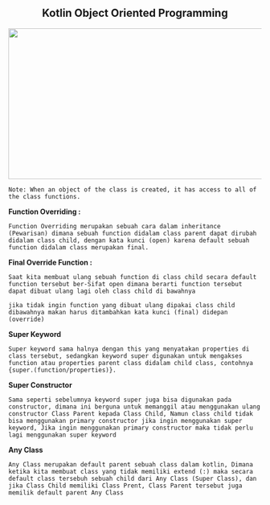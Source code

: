 <h2 align="center">Kotlin Object Oriented Programming</h2>
<p align="center"><img src="https://developer.android.com/static/images/cluster-illustrations/kotlin-hero.svg" alt="" width="750" height="300"></p>

`Note: When an object of the class is created, it has access to all of the class functions.`


**Function Overriding :**

`Function Overriding merupakan sebuah cara dalam inheritance (Pewarisan) dimana sebuah function didalam class parent dapat dirubah didalam class child, dengan kata kunci (open) karena default sebuah function didalam class merupakan final.`


**Final Override Function :**

`Saat kita membuat ulang sebuah function di class child secara default function tersebut ber-Sifat open dimana berarti function tersebut dapat dibuat ulang lagi oleh class child di bawahnya `

`jika tidak ingin function yang dibuat ulang dipakai class child dibawahnya makan harus ditambahkan kata kunci (final) didepan (override)`

**Super Keyword**

`Super keyword sama halnya dengan this yang menyatakan properties di class tersebut, sedangkan keyword super digunakan untuk mengakses function atau properties parent class didalam child class, contohnya {super.(function/properties)}.`


**Super Constructor**

`Sama seperti sebelumnya keyword super juga bisa digunakan pada constructor, dimana ini berguna untuk memanggil atau menggunakan ulang constructor Class Parent kepada Class Child, Namun class child tidak bisa menggunakan primary constructor jika ingin menggunakan super keyword, Jika ingin menggunakan primary constructor maka tidak perlu lagi menggunakan super keyword`

**Any Class**

`Any Class merupakan default parent sebuah class dalam kotlin, Dimana ketika kita membuat class yang tidak memiliki extend (:) maka secara default class tersebuh sebuah child dari Any Class (Super Class), dan jika Class Child memiliki Class Prent, Class Parent tersebut juga memilik default parent Any Class`